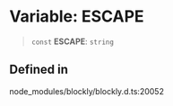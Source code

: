 # Variable: ESCAPE

> `const` **ESCAPE**: `string`

## Defined in

node_modules/blockly/blockly.d.ts:20052
